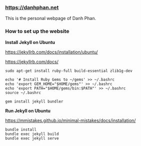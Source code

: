 ### https://danhphan.net

This is the personal webpage of Danh Phan.




### How to set up the website


**Install Jekyll on Ubuntu**

https://jekyllrb.com/docs/installation/ubuntu/

https://jekyllrb.com/docs/


```
sudo apt-get install ruby-full build-essential zlib1g-dev

echo '# Install Ruby Gems to ~/gems' >> ~/.bashrc
echo 'export GEM_HOME="$HOME/gems"' >> ~/.bashrc
echo 'export PATH="$HOME/gems/bin:$PATH"' >> ~/.bashrc
source ~/.bashrc

gem install jekyll bundler
```



**Run Jekyll on Ubuntu**

https://mmistakes.github.io/minimal-mistakes/docs/installation/

```
bundle install
bundle exec jekyll build
bundle exec jekyll serve
```